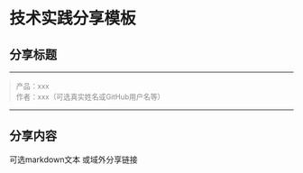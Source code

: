 # 技术实践分享模板

## 分享标题

---
<div style="color: #888; font-size: 0.9em; border-left: 2px solid #eee; padding-left: 10px; margin: 10px 0;">
产品：xxx<br>
作者：xxx（可选真实姓名或GitHub用户名等）
</div>

---

## 分享内容
可选markdown文本
或域外分享链接
